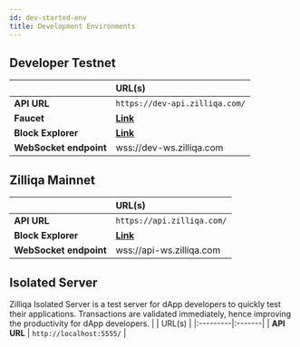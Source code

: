```yaml
---
id: dev-started-env
title: Development Environments
---
```


## Developer Testnet

|          | URL(s) |
|:---------|:-------|
| **API URL** | `https://dev-api.zilliqa.com/` |
| **Faucet** | [**Link**](https://dev-wallet.zilliqa.com) |
| **Block Explorer** | [**Link**](https://dev-explorer.zilliqa.com) |
| **WebSocket endpoint** | wss://dev-ws.zilliqa.com |

## Zilliqa Mainnet

|          | URL(s) |
|:---------|:-------|
| **API URL** | `https://api.zilliqa.com/` |
| **Block Explorer** | [**Link**](https://viewblock.io/zilliqa) |
| **WebSocket endpoint** | wss://api-ws.zilliqa.com |

## Isolated Server
Zilliqa Isolated Server is a test server for dApp developers to quickly test their applications. Transactions are validated immediately, hence improving the productivity for dApp developers.
|          | URL(s) |
|:---------|:-------|
| **API URL** | `http://localhost:5555/` |